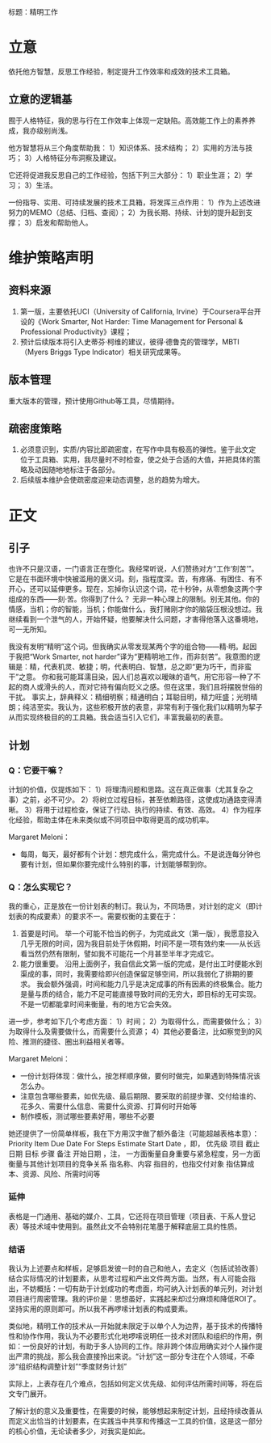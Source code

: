 标题：精明工作

# 立意

依托他方智慧，反思工作经验，制定提升工作效率和成效的技术工具箱。
 
## 立意的逻辑基

囿于人格特征，我的思与行在工作效率上体现一定缺陷。高效能工作上的素养养成，我亦级别尚浅。

他方智慧将从三个角度帮助我：
1）知识体系、技术结构；
2）实用的方法与技巧；
3）人格特征分布洞察及建议。
 
它还将促进我反思自己的工作经验，包括下列三大部分：
1）职业生涯；
2）学习；
3）生活。

一份指导、实用、可持续发展的技术工具箱，将发挥三点作用：
1）作为上述改进努力的MEMO（总结、归档、查阅）；
2）为我长期、持续、计划的提升起到支撑；
3）启发和帮助他人。
 
# 维护策略声明

## 资料来源

1. 第一版，主要依托UCI（University of California, Irvine）于Coursera平台开设的《Work Smarter, Not Harder: Time Management for Personal & Professional Productivity》课程；
2. 预计后续版本将引入史蒂芬·柯维的建议，彼得·德鲁克的管理学，MBTI（Myers Briggs Type Indicator）相关研究成果等。

## 版本管理

重大版本的管理，预计使用Github等工具，尽情期待。

## 疏密度策略

1. 必须意识到，实质/内容比即疏密度，在写作中具有极高的弹性。鉴于此文定位于工具箱、实用，我尽量时不时检查，使之处于合适的大值，并把具体的策略及动因随地地标注于各部分。
2. 后续版本维护会使疏密度迎来动态调整，总的趋势为增大。

# 正文

## 引子

也许不只是汉语，一门语言正在堕化。我经常听说，人们赞扬对方“工作‘刻苦’”。它是在书面环境中快被滥用的褒义词。刻，指程度深。苦，有疼痛、有困住、有不开心，还可以延伸更多。现在，忘掉你认识这个词，花十秒钟，从零想象这两个字组成的东西——刻·苦。你得到了什么？
无非一种心理上的限制。别无其他。你的情感，当机；你的智能，当机；你能做什么，我打赌刚才你的脑袋压根没想过。我继续看到一个泄气的人，开始怀疑，他要解决什么问题，才害得他落入这番境地，可一无所知。

我没有发明“精明”这个词。但我确实从零发现某两个字的组合物——精·明。起因于我把“Work Smarter, not harder”译为“更精明地工作，而非刻苦”。我意图的逻辑是：精，代表机灵、敏捷；明，代表明白、智慧，总之即“更为巧干，而非蛮干”之意。
你和我可能耳濡目染，因人们总喜欢以暧昧的语气，用它形容一种了不起的商人或滑头的人，而对它持有偏向贬义之感。但在这里，我们且将摆脱世俗的干扰。
事实上，辞典释义：精细明察；精通明白；耳聪目明，精力旺盛；光明晴朗；纯洁至实。我认为，这些积极开放的表意，非常有利于强化我们以精明为挈子从而实现终极目的的工具箱。我会适当引入它们，丰富我最初的表意。

## 计划

### Q：它要干嘛？ 

计划的价值，仅提炼如下：
1）将理清问题和思路。这在真正做事（尤其复杂之事）之前，必不可少。
2）将树立过程目标，甚至依赖路径，这使成功通路变得清晰。
3）将用于过程检查，保证了行动、执行的持续、有效、高效。
4）作为程序化经验，帮助主体在未来类似或不同项目中取得更高的成功机率。 

Margaret Meloni：
- 每周，每天，最好都有个计划：想完成什么，需完成什么。不是说连每分钟也要有计划，但如果你要完成什么特别的事，计划能够帮到你。

### Q：怎么实现它？

我的重心，正是放在一份计划表的制订。我认为，不同场景，对计划的定义（即计划表的构成要素）的要求不一。需要权衡的主要在于：
1. 首要是时间。
举一个可能不恰当的例子，为完成此文（第一版），我愿意投入几乎无限的时间，因为我目前处于休假期，时间不是一项有效约束——从长远看当然仍然有限制，譬如我不可能花一个月甚至半年才完成它。
2. 能力很重要。
沿用上面例子，我自信此文第一版的完成，是付出工时便能水到渠成的事，同时，我需要给即兴创造保留足够空间，所以我弱化了排期的要求。
我会额外强调，时间和能力几乎是决定成事的所有因素的终极集合。能力是量与质的结合，能力不足可能直接导致时间的无穷大，即目标的无可实现。不是一切都能拿时间来衡量，有的地方它会失效。

进一步，参考如下几个考虑方面：
1）时间；
2）为取得什么，而需要做什么；
3）为取得什么及需要做什么，而需要什么资源； 
4）其他必要备注，比如察觉到的风险、推测的捷径、圈出利益相关者等。 

Margaret Meloni：
- 一份计划将体现：做什么，按怎样顺序做，要何时做完，如果遇到特殊情况该怎么办。
- 注意包含哪些要素，如优先级、最后期限、要采取的前提步骤、交付给谁的、花多久、需要什么信息、需要什么资源、打算何时开始等
- 制作模板，测试哪些要素好用，哪些不必要 

她还提供了一份简单样板，我在下方用汉字做了额外备注（可能超越表格本意）：
Priority
Item
Due Date
For
Steps
Estimate
Start Date
，即，
优先级
项目
截止日期
目标
步骤
备注
开始日期
，注，
一方面衡量自身重要与紧急程度，另一方面衡量与其他计划项目的竞争关系
指名称、内容
指目的，也指交付对象
指估算成本、资源、风险、所需时间等

### 延伸

表格是一门通用、基础的媒介、工具，它还将在项目管理（项目表、干系人登记表）等技术域中使用到。虽然此文不会特别花笔墨于解释底层工具的性质。

### 结语

我认为上述要点和样板，足够启发彼一时的自己和他人，去定义（包括试验改善）结合实际情况的计划要素，从思考过程和产出文件两方面。当然，有人可能会指出，不妨概括：一切有助于计划成功的考虑面，均可纳入计划表的单元列，对计划项目进行周密管理。我的评价是：思想虽好，实践起来却过分麻烦和降低ROI了。坚持实用的原则即可。所以我不再啰嗦计划表的构成要素。

类似地，精明工作的技术从一开始就未限定于以单个人为边界，基于技术的传播特性和协作作用，我认为不必要形式化地啰嗦说明任一技术对团队和组织的作用，例如：一份良好的计划，有助于多人协同的工作。除非跨个体应用确实对个人操作提出严肃的挑战，那么我会直接拎出来说。“计划”这一部分专注在个人领域，不牵涉“组织结构调整计划”“季度财务计划”

实际上，上表存在几个难点，包括如何定义优先级、如何评估所需时间等，将在后文专门展开。

了解计划的意义及重要性，在需要的时候，能够想起来制定计划，且经持续改善从而定义出恰当的计划要素，在实践当中共享和传播这一工具的价值，这是这一部分的核心价值，无论读者多少，对我实是如此。


  
